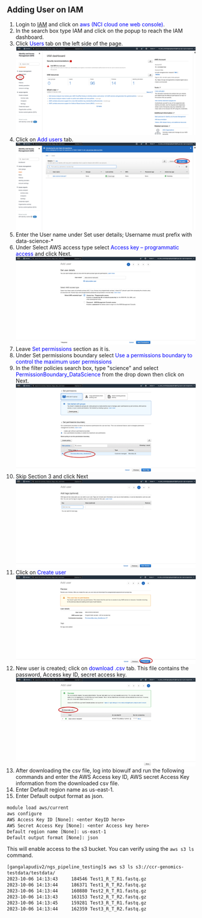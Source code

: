 ## Adding User on IAM

1. Login to [IAM](iam.cancer.gov) and click on <span style="color:blue">aws (NCI cloud one web console)</span>.
2. In the search box type IAM and click on the popup to reach the IAM dashboard.
3. Click <span style="color:blue">Users</span> tab on the left side of the page.
   ![](../images/iam_slides/slide1.png)
4. Click on <span style="color:blue">Add users</span> tab.
   ![](../images/iam_slides/slide2.png)
5. Enter the User name under Set user details; Username must prefix with data-science-\*
6. Under Select AWS access type select <span style="color:blue">Access key – programmatic access</span> and click Next.
   ![](../images/iam_slides/slide3.png)
7. Leave <span style="color:blue">Set permissions</span> section as it is.
8. Under Set permissions boundary select <span style="color:blue">Use a permissions boundary to control the maximum user permissions</span>
9. In the filter policies search box, type "science" and select <span style="color:blue">PermissionBoundary_DataScience</span> from the drop down then click on Next.
   ![](../images/iam_slides/slide4.png)
10. Skip Section 3 and click Next
    ![](../images/iam_slides/slide5.png)
11. Click on <span style="color:blue">Create user</span>
    ![](../images/iam_slides/slide6.png)
12. New user is created; click on <span style="color:blue">download .csv</span> tab. This file contains the password, Access key ID, secret access key.
    ![](../images/iam_slides/slide7.png)
13. After downloading the csv file, log into biowulf and run the following commands and enter the AWS Access key ID, AWS secret Access Key information from the downloaded csv file.
14. Enter Default region name as us-east-1.
15. Enter Default output format as json.

```
module load aws/current
aws configure
AWS Access Key ID [None]: <enter KeyID here>
AWS Secret Access Key [None]: <enter Access key here>
Default region name [None]: us-east-1
Default output format [None]: json

```

This will enable access to the s3 bucket. You can verify using the `aws s3 ls` command.

```
[gangalapudiv2/ngs_pipeline_testing]$ aws s3 ls s3://ccr-genomics-testdata/testdata/
2023-10-06 14:13:43     184546 Test1_R_T_R1.fastq.gz
2023-10-06 14:13:44     186371 Test1_R_T_R2.fastq.gz
2023-10-06 14:13:44     160880 Test2_R_T_R1.fastq.gz
2023-10-06 14:13:43     163153 Test2_R_T_R2.fastq.gz
2023-10-06 14:13:45     159281 Test3_R_T_R1.fastq.gz
2023-10-06 14:13:44     162359 Test3_R_T_R2.fastq.gz

```

